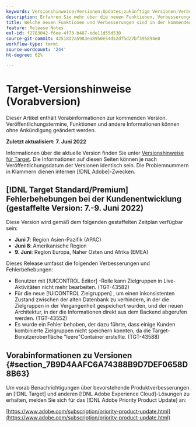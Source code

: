 ```yaml
---
keywords: Versionshinweise;Versionen;Updates;zukünftige Versionen;Verbesserungen;neue Funktionen;Fehlerbehebungen;Updates;Vorabversion
description: Erfahren Sie mehr über die neuen Funktionen, Verbesserungen und Fehlerbehebungen in der kommenden Version von Adobe Target sowie in den zugehörigen SDKs, APIs und JavaScript-Bibliotheken.
title: Welche neuen Funktionen und Verbesserungen sind in der kommenden Version enthalten?
feature: Release Notes
exl-id: f2783042-f6ee-4f73-b487-ede11d55d530
source-git-commit: 4251832a5983ea8950e54d52df5d27bf395894e0
workflow-type: tm+mt
source-wordcount: '244'
ht-degree: 62%

---
```


# Target-Versionshinweise (Vorabversion)

Dieser Artikel enthält Vorabinformationen zur kommenden Version. Veröffentlichungstermine, Funktionen und andere Informationen können ohne Ankündigung geändert werden.

**Zuletzt aktualisiert: 7. Juni 2022**

Informationen über die aktuelle Version finden Sie unter [Versionshinweise für Target](release-notes.md). Die Informationen auf diesen Seiten können je nach Veröffentlichungsdatum der Versionen identisch sein. Die Problemnummern in Klammern dienen internen [!DNL Adobe]-Zwecken.

## [!DNL Target Standard/Premium] Fehlerbehebungen bei der Kundenentwicklung (gestaffelte Version: 7.-9. Juni 2022)

Diese Version wird gemäß dem folgenden gestaffelten Zeitplan verfügbar sein:

* **Juni 7**: Region Asien-Pazifik (APAC)
* **Juni 8**: Amerikanische Region
* **9. Juni**: Region Europa, Naher Osten und Afrika (EMEA)

Dieses Release umfasst die folgenden Verbesserungen und Fehlerbehebungen:

* Benutzer mit [!UICONTROL Editor] -Rolle kann Zielgruppen in Live-Aktivitäten nicht mehr bearbeiten. (TGT-43582)
* Für die neue [!UICONTROL Zielgruppen] , um einen inkonsistenten Zustand zwischen der alten Datenbank zu verhindern, in der die Zielgruppen in der Vergangenheit gespeichert wurden, und der neuen Architektur, in der die Informationen direkt aus dem Backend abgerufen werden. (TGT-43552)
* Es wurde ein Fehler behoben, der dazu führte, dass einige Kunden kombinierte Zielgruppen nicht speichern konnten, da die Target-Benutzeroberfläche &quot;leere&quot;Container erstellte. (TGT-43588)

## Vorabinformationen zu Versionen {#section_7B9D4AAFC6A74388B9D7DEF0658D8B63}

Um vorab Benachrichtigungen über bevorstehende Produktverbesserungen an [!DNL Target] und anderen [!DNL Adobe Experience Cloud]-Lösungen zu erhalten, melden Sie sich für das [!DNL Adobe Priority Product Update] an:

[https://www.adobe.com/subscription/priority-product-update.html](https://www.adobe.com/subscription/priority-product-update.html)
